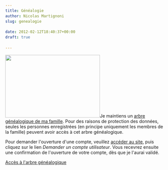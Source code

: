 ```yaml
---
title: Généalogie
author: Nicolas Martignoni
slug: genealogie

date: 2012-02-12T18:40:37+00:00
draft: true

---
```

[<img class="alignright size-medium wp-image-899" title="Arbre" src="tree-300x199.jpg" alt="" width="300" height="199" srcset="tree-300x199.jpg 300w, tree.jpg 849w" sizes="(max-width: 300px) 100vw, 300px" />][1]Je maintiens un [arbre généalogique de ma famille][1]. Pour des raisons de protection des données, seules les personnes enregistrées (en principe uniquement les membres de la famille) peuvent avoir accès à cet arbre généalogique.

Pour demander l'ouverture d'une compte, veuillez [accéder au site][1], puis cliquez sur le lien _Demander un compte utilisateur_. Vous recevrez ensuite une confirmation de l'ouverture de votre compte, dès que je l'aurai validé.

[Accès à l'arbre généalogique][1]

 [1]: https://genealogie.martignoni.net/ "Arbre généalogique"
